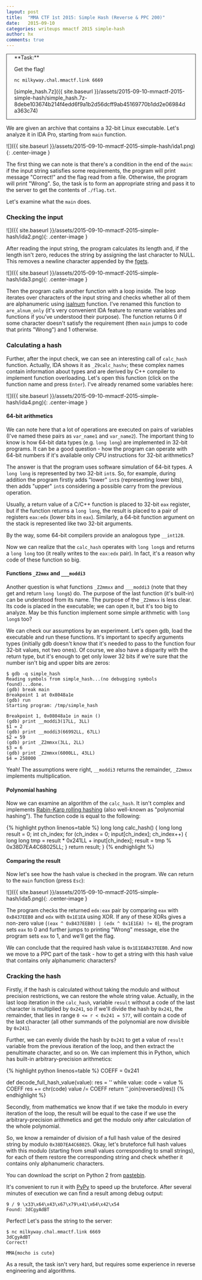 ```yaml
---
layout: post
title:  "MMA CTF 1st 2015: Simple Hash (Reverse & PPC 200)"
date:   2015-09-10
categories: writeups mmactf 2015 simple-hash
author: hx
comments: true
---
```


<div style="border: 1px solid #333; padding: 0 20px;" markdown="block">
**Task:**

Get the flag!

    nc milkyway.chal.mmactf.link 6669

[simple_hash.7z]({{ site.baseurl }}/assets/2015-09-10-mmactf-2015-simple-hash/simple_hash.7z-8debe103674b214f4edd6f9a1b2d56dcff9ab45169770b1dd2e06984da363c74)
</div>

We are given an archive that contains a 32-bit Linux executable. Let's analyze it in IDA Pro, starting from `main` function.
<!-- more -->

![]({{ site.baseurl }}/assets/2015-09-10-mmactf-2015-simple-hash/ida1.png){: .center-image }

The first thing we can note is that there's a condition in the end of the `main`: if the input string satisfies some requirements, the program will print message "Correct!" and the flag read from a file. Otherwise, the program will print "Wrong". So, the task is to form an appropriate string and pass it to the server to get the contents of `./flag.txt`.

Let's examine what the `main` does.

### Checking the input

![]({{ site.baseurl }}/assets/2015-09-10-mmactf-2015-simple-hash/ida2.png){: .center-image }

After reading the input string, the program calculates its length and, if the length isn't zero, reduces the string by assigning the last character to NULL. This removes a newline character appended by the [fgets](http://www.cplusplus.com/reference/cstdio/fgets/).

![]({{ site.baseurl }}/assets/2015-09-10-mmactf-2015-simple-hash/ida3.png){: .center-image }

Then the program calls another function with a loop inside. The loop iterates over characters of the input string and checks whether all of them are alphanumeric using [isalnum](http://www.cplusplus.com/reference/cctype/isalnum/) function. I've renamed this function to `are_alnum_only` (it's very convenient IDA feature to rename variables and functions if you've understood their purpose). The function returns 0 if some character doesn't satisfy the requirement (then `main` jumps to code that prints "Wrong") and 1 otherwise.

### Calculating a hash

Further, after the input check, we can see an interesting call of `calc_hash` function. Actually, IDA shows it as `_Z9calc_hashv`; these complex names contain information about types and are derived by C++ compiler to implement function overloading. Let's open this function (click on the function name and press `Enter`). I've already renamed some variables here:

![]({{ site.baseurl }}/assets/2015-09-10-mmactf-2015-simple-hash/ida4.png){: .center-image }

#### 64-bit arithmetics

We can note here that a lot of operations are executed on pairs of variables (I've named these pairs as `var_name1` and `var_name2`). The important thing to know is how 64-bit data types  (e.g. `long long`) are implemented in 32-bit programs. It can be a good question - how the program can operate with 64-bit numbers if it's available only CPU instructions for 32-bit arithmetics?

The answer is that the program uses software simulation of 64-bit types. A `long long` is represented by two 32-bit `int`s. So, for example, during addition the program firstly adds "lower" `int`s (representing lower bits), then adds "upper" `int`s considering a possible carry from the previous operation.

Usually, a return value of a C/C++ function is placed to 32-bit `eax` register, but if the function returns a `long long`, the result is placed to a pair of registers `eax:edx` (lower bits in `eax`). Similarly, a 64-bit function argument on the stack is represented like two 32-bit arguments.

By the way, some 64-bit compilers provide an analogous type `__int128`.

Now we can realize that the `calc_hash` operates with `long long`s and returns a `long long` too (it really writes to the `eax:edx` pair). In fact, it's a reason why code of these function so big.

#### Functions `_Z2mmx` and `___moddi3`

Another question is what functions `_Z2mmxx` and `___moddi3` (note that they get and return `long long`s) do. The purpose of the last function (it's built-in) can be understood from its name. The purpose of the `_Z2mmxx` is less clear. Its code is placed in the executable; we can open it, but it's too big to analyze. May be this function implement some simple arithmetic with `long long`s too?

We can check our assumptions by an experiment. Let's open gdb, load the executable and run these functions. It's important to specify arguments types (initially gdb doesn't know that it's needed to pass to the function four 32-bit values, not two ones). Of course, we also have a disparity with the return type, but it's enough to get only lower 32 bits if we're sure that the number isn't big and upper bits are zeros:

    $ gdb -q simple_hash
    Reading symbols from simple_hash...(no debugging symbols found)...done.
    (gdb) break main
    Breakpoint 1 at 0x8048a1e
    (gdb) run
    Starting program: /tmp/simple_hash

    Breakpoint 1, 0x08048a1e in main ()
    (gdb) print __moddi3(17LL, 3LL)
    $1 = 2
    (gdb) print __moddi3(66992LL, 67LL)
    $2 = 59
    (gdb) print _Z2mmxx(3LL, 2LL)
    $3 = 6
    (gdb) print _Z2mmxx(6000LL, 43LL)
    $4 = 258000

Yeah! The assumptions were right, `__moddi3` returns the remainder, `_Z2mmxx` implements multiplication.

#### Polynomial hashing

Now we can examine an algorithm of the `calc_hash`. It isn't complex and implements [Rabin-Karp rolling hashing](https://en.wikipedia.org/wiki/Rolling_hash#Rabin-Karp_rolling_hash) (also well-known as "polynomial hashing"). The function code is equal to the following:

{% highlight python linenos=table %}
long long calc_hash() {
    long long result = 0;
    int ch_index;
    for (ch_index = 0; input[ch_index]; ch_index++) {
        long long tmp = result * 0x241LL + input[ch_index];
        result = tmp % 0x38D7EA4C68025LL;
    }
    return result;
}
{% endhighlight %}

#### Comparing the result

Now let's see how the hash value is checked in the program. We can return to the `main` function (press `Esc`):

![]({{ site.baseurl }}/assets/2015-09-10-mmactf-2015-simple-hash/ida5.png){: .center-image }

The program checks the returned `edx:eax` pair by comparing `eax` with `0xB437EEB0` and `edx` with `0x1E1EA` using XOR. If any of these XORs gives a non-zero value (`(eax ^ 0xB437EEB0) | (edx ^ 0x1E1EA) != 0`), the program sets `eax` to 0 and further jumps to printing "Wrong" message, else the program sets `eax` to 1, and we'll get the flag.

We can conclude that the required hash value is `0x1E1EAB437EEB0`. And now we move to a PPC part of the task - how to get a string with this hash value that contains only alphanumeric characters?

### Cracking the hash

Firstly, if the hash is calculated without taking the modulo and without precision restrictions, we can restore the whole string value. Actually, in the last loop iteration in the `calc_hash`, variable `result` without a code of the last character is multiplied by `0x241`, so if we'll divide the hash by `0x241`, the remainder, that lies in range `0 <= r < 0x241 = 577`, will contain a code of the last character (all other summands of the polynomial are now divisible by `0x241`).

Further, we can evenly divide the hash by `0x241` to get a value of `result` variable from the previous iteration of the loop, and then extract the penultimate character, and so on. We can implement this in Python, which has built-in arbitrary-precision arithmetics:

{% highlight python linenos=table %}
COEFF = 0x241


def decode_full_hash_value(value):
    res = ''
    while value:
        code = value % COEFF
        res += chr(code)
        value /= COEFF
    return ''.join(reversed(res))
{% endhighlight %}

Secondly, from mathematics we know that if we take the modulo in every iteration of the loop, the result will be equal to the case if we use the arbitrary-precision arithmetics and get the modulo only after calculation of the whole polynomial.

So, we know a remainder of division of a full hash value of the desired string by modulo `0x38D7EA4C68025`. Okay, let's bruteforce full hash values with this modulo (starting from small values corresponding to small strings), for each of them restore the corresponding string and check whether it contains only alphanumeric characters.

You can download the script on Python 2 from [pastebin](http://pastebin.com/Ku0HZFDL).

It's convenient to run it with [PyPy](http://pypy.org/) to speed up the bruteforce. After several minutes of execution we can find a result among debug output:

    9 / 9 \x33\x64\x43\x67\x79\x41\x64\x42\x54
    Found: 3dCgyAdBT

Perfect! Let's pass the string to the server:

    $ nc milkyway.chal.mmactf.link 6669
    3dCgyAdBT
    Correct!

    MMA{mocho is cute}

As a result, the task isn't very hard, but requires some experience in reverse engineering and algorithms.
